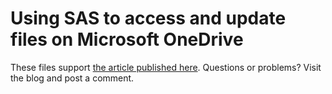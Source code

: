 # Using SAS to access and update files on Microsoft OneDrive

These files support [the article published here](https://blogs.sas.com/content/sasdummy/2018/11/28/sas-programming-…ice-365-onedrive/).
Questions or problems? Visit the blog and post a comment.
